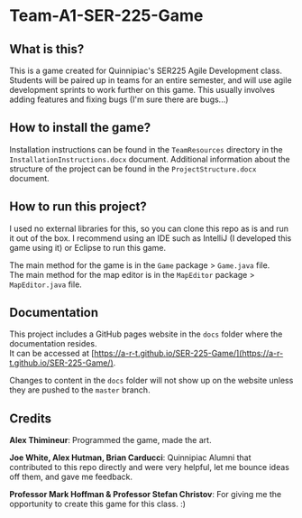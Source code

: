 # Team-A1-SER-225-Game

## What is this?
This is a game created for Quinnipiac's SER225 Agile Development class.
Students will be paired up in teams for an entire semester, and will use agile development sprints to work further on this game.
This usually involves adding features and fixing bugs (I'm sure there are bugs...)

## How to install the game?
Installation instructions can be found in the `TeamResources` directory in the `InstallationInstructions.docx` document. Additional information about the structure of the project can be found in the `ProjectStructure.docx` document.

## How to run this project?
I used no external libraries for this, so you can clone this repo as is and run it out of the box.
I recommend using an IDE such as IntelliJ (I developed this game using it) or Eclipse to run this game.

The main method for the game is in the `Game` package > `Game.java` file.<br>
The main method for the map editor is in the `MapEditor` package > `MapEditor.java` file.

## Documentation
This project includes a GitHub pages website in the `docs` folder where the documentation resides.<br>
It can be accessed at [https://a-r-t.github.io/SER-225-Game/](https://a-r-t.github.io/SER-225-Game/).

Changes to content in the `docs` folder will not show up on the website unless they are pushed to the `master` branch.

## Credits
**Alex Thimineur**: Programmed the game, made the art.

**Joe White, Alex Hutman, Brian Carducci**: Quinnipiac Alumni that contributed to this repo directly and were very helpful,
let me bounce ideas off them, and gave me feedback.

**Professor Mark Hoffman & Professor Stefan Christov**: For giving me the opportunity to create this game for this
class. :)
